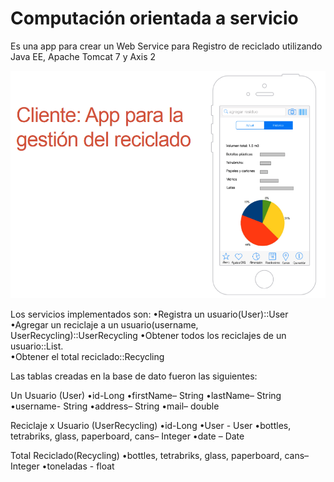 # Computación orientada a servicio
Es una app para crear un Web Service para Registro de reciclado utilizando Java EE, Apache Tomcat 7 y Axis 2


![Imagen de ejemplo de la aplicación final](https://github.com/yamil16/App-para-la-gestion-del-reciclado-javaEE-ApachaTomcat-Axis2/blob/master/Imagenes/ServicioExample.png)

Los servicios implementados son:
•Registra un usuario(User)::User
•Agregar un reciclaje a un usuario(username, UserRecycling)::UserRecycling
•Obtener todos los reciclajes de un usuario::List<UserRecycliny>.  
•Obtener el total reciclado::Recycling

Las tablas creadas en la base de dato fueron las siguientes:

Un Usuario (User) 
•id-Long 
•firstName– String
•lastName– String
•username- String
•address– String
•mail– double

Reciclaje x  Usuario (UserRecycling) 
•id-Long 
•User - User
•bottles, tetrabriks, glass, paperboard, cans– Integer
•date – Date

Total Reciclado(Recycling) 
•bottles, tetrabriks, glass, paperboard, cans– Integer
•toneladas - float